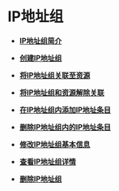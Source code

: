 # IP地址组<a name="vpc_IPAddressGroup_0001"></a>

-   **[IP地址组简介](IP地址组简介.md)**  

-   **[创建IP地址组](创建IP地址组.md)**  

-   **[将IP地址组关联至资源](将IP地址组关联至资源.md)**  

-   **[将IP地址组和资源解除关联](将IP地址组和资源解除关联.md)**  

-   **[在IP地址组内添加IP地址条目](在IP地址组内添加IP地址条目.md)**  

-   **[删除IP地址组内的IP地址条目](删除IP地址组内的IP地址条目.md)**  

-   **[修改IP地址组基本信息](修改IP地址组基本信息.md)**  

-   **[查看IP地址组详情](查看IP地址组详情.md)**  

-   **[删除IP地址组](删除IP地址组.md)**  


